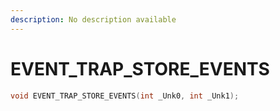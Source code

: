```yaml
---
description: No description available 
---
```


# EVENT_TRAP_STORE_EVENTS

```cpp
void EVENT_TRAP_STORE_EVENTS(int _Unk0, int _Unk1);
```